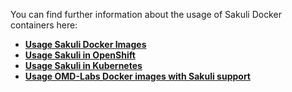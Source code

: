 You can find further information about the usage of Sakuli Docker containers here:
* **[Usage Sakuli Docker Images](../docs/docker-images.md)**
* **[Usage Sakuli in OpenShift](../docs/openshift.md)**
* **[Usage Sakuli in Kubernetes](../docs/kubernetes.md)**
* **[Usage OMD-Labs Docker images with Sakuli support](../docs/omd-labs-sakuli.md)**
